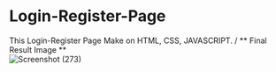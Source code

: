 # Login-Register-Page
This Login-Register Page Make on HTML, CSS, JAVASCRIPT. \/
** Final Result Image **  
![Screenshot (273)](https://github.com/meetsavani07/Login-Register-Page/assets/146066645/4425fa67-8340-40e1-97a9-1d08831eb1dc)
